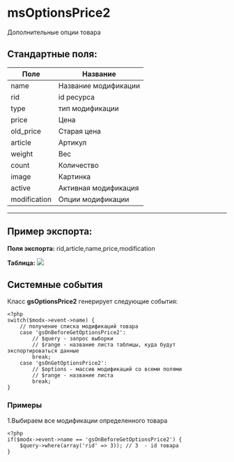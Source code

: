 # msOptionsPrice2

Дополнительные опции товара

## Стандартные поля:

| Поле |  Название |
| -- | -- |
| name | Название модификации |
| rid | id ресурса |
| type | тип модификации |
| price | Цена | 
| old_price | Старая цена |
| article | Артикул |
| weight | Вес |
| count | Количество |
| image | Картинка |
| active | Активная модификация |
| modification | Опции модификации |

***

## Пример экспорта:

**Поля экспорта:**
rid,article,name,price,modification

**Таблица:**
![](https://file.modx.pro/files/0/5/a/05a0e708fd2ff5baa6b40ba49b209362.jpg)


## Системные события

Класс **gsOptionsPrice2** генерирует следующие события:

	<?php
	switch($modx->event->name) {
		// получение списка модификаций товара
		case 'gsOnBeforeGetOptionsPrice2':
			// $query - запрос выборки
			// $range - название листа таблицы, куда будут экспортироваться данные
			break;
		case 'gsOnGetOptionsPrice2':
			// $options - массив модификаций со всеми полями
			// $range - название листа
			break;	
	}

### Примеры

1.Выбираем все модификации определенного товара

	<?php
	if($modx->event->name == 'gsOnBeforeGetOptionsPrice2') {
		$query->where(array('rid' => 3)); // 3  - id товара			
	}